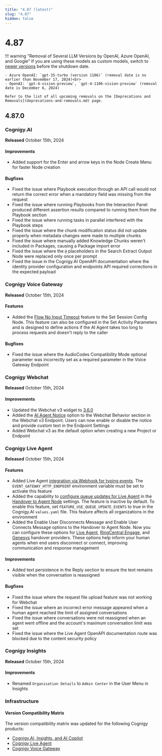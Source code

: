 ```yaml
---
title: "4.87 (latest)"
slug: "4.87"
hidden: false
---
```


# 4.87

!!! warning "Removal of Several LLM Versions by OpenAI, Azure OpenAI, and Google"
    If you are using these models as custom models, switch to [newer versions](../ai/empower/llms.md#supported-models) before the shutdown date.
     
    - Azure OpenAI: `gpt-35-turbo (version 1106)` (removal date is no earlier than November 17, 2024)<br>
    - OpenAI: `gpt-4-vision-preview`, `gpt-4-1106-vision-preview` (removal date is December 6, 2024)

    Refer to the list of all upcoming removals on the [Deprecations and Removals](deprecations-and-removals.md) page.

## 4.87.0

### Cognigy.AI

**Released** October 15th, 2024

#### Improvements

- Added support for the Enter and arrow keys in the Node Create Menu for faster Node creation

#### Bugfixes

- Fixed the issue where Playbook execution through an API call would not return the correct error when a mandatory field was missing from the request
- Fixed the issue where running Playbooks from the Interaction Panel produced different assertion results compared to running them from the Playbook section
- Fixed the issue where running tasks in parallel interfered with the Playbook steps
- Fixed the issue where the chunk modification status did not update properly when metadata changes were made to multiple chunks
- Fixed the issue where manually added Knowledge Chunks weren't included in Packages, causing a Package import error
- Fixed the issue where the `@` placeholders in the Search Extract Output Node were replaced only once per prompt
- Fixed the issue in the Cognigy.AI OpenAPI documentation where the identity provider configuration and endpoints API required corrections in the expected payload

### Cognigy Voice Gateway

**Released** October 15th, 2024

#### Features

- Added the [Flow No Input Timeout](../ai/build/node-reference/voice/voice-gateway/parameter-details.md#flow-no-input-timeout) feature to the Set Session Config Node. This feature can also be configured in the Set Activity Parameters and is designed to define actions if the AI Agent takes too long to process requests and doesn't reply to the caller

#### Bugfixes

- Fixed the issue where the AudioCodes Compatibility Mode optional parameter was incorrectly set as a required parameter in the Voice Gateway Endpoint

### Cognigy Webchat

**Released** October 15th, 2024

#### Improvements

- Updated the Webchat v3 widget to [3.6.0](https://github.com/Cognigy/Webchat/releases/tag/v3.6.0)
- Added the [AI Agent Notice](../webchat/v3/configuration.md#webchat-behavior) option to the Webchat Behavior section in the Webchat v3 Endpoint. Users can now enable or disable the notice and provide custom text in the Endpoint Settings
- Added Webchat v3 as the default option when creating a new Project or Endpoint

### Cognigy Live Agent

**Released** October 15th, 2024

#### Features

- Added Live Agent [integration via Webhook for typing events](../live-agent/conversation/send-reply.md#track-human-agent-typing-events). The `EVENT_GATEWAY_HTTP_ENDPOINT` environment variable must be set to activate this feature
- Added the capability to [configure queue updates for Live Agent](../live-agent/conversation/conversation-queue/real-time-queue-notifications.md) in the [Handover to Agent Node](../ai/build/node-reference/service/handover-to-agent.md#live-agent-settings) settings. The feature is inactive by default. To enable this feature, set `FEATURE_USE_QUEUE_UPDATE_EVENTS` to true in the Cognigy.AI `values.yaml` file. This feature affects all organizations in the environment
- Added the Enable User Disconnects Message and Enable User Connects Message options to the Handover to Agent Node. Now you can configure these options for [Live Agent](../ai/build/node-reference/service/handover-to-agent.md#live-agent-settings), [RingCentral Engage](../ai/build/node-reference/service/handover-to-agent.md#ring-central-engage-settings), and [Genesys](../ai/build/node-reference/service/handover-to-agent.md#genesys-settings) handover providers. These options help inform your human agents when end users disconnect or connect, improving communication and response management

#### Improvements

- Added text persistence in the Reply section to ensure the text remains visible when the conversation is reassigned

#### Bugfixes

- Fixed the issue where the request file upload feature was not working for Webchat
- Fixed the issue where an incorrect error message appeared when a human agent reached the limit of assigned conversations
- Fixed the issue where conversations were not reassigned when an agent went offline and the account's maximum conversation limit was set
- Fixed the issue where the Live Agent OpenAPI documentation route was blocked due to the content security policy

### Cognigy Insights

**Released** October 15th, 2024

#### Improvements

- Renamed `Organisation Details` to `Admin Center` in the User Menu in Insights

### Infrastructure

#### Version Compatibility Matrix

The version compatibility matrix was updated for the following Cognigy products:

- [Cognigy.AI, Insights, and AI Copilot](../ai/installation/version-compatibility-matrix.md)
- [Cognigy Live Agent](../live-agent/installation/deployment/version-compatibility-matrix.md)
- [Cognigy Voice Gateway](../voice-gateway/installation/version-compatibility-matrix.md)